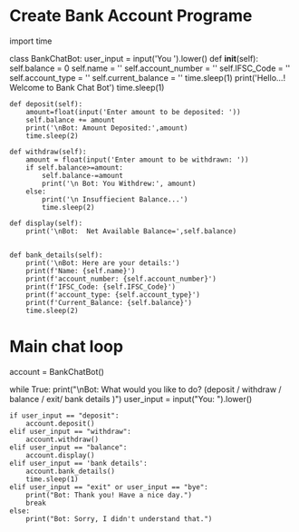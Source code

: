 # Create Bank Account Programe
import time
    
class BankChatBot:
    user_input = input('You ').lower()
    def __init__(self):
        self.balance = 0
        self.name = '' 
        self.account_number = ''
        self.IFSC_Code = ''
        self.account_type = ''
        self.current_balance = ''
        time.sleep(1)
        print('Hello...! Welcome to Bank Chat Bot')
        time.sleep(1)
        
    def deposit(self):
        amount=float(input('Enter amount to be deposited: '))
        self.balance += amount
        print('\nBot: Amount Deposited:',amount)
        time.sleep(2)
        
    def withdraw(self):
        amount = float(input('Enter amount to be withdrawn: '))
        if self.balance>=amount:
            self.balance-=amount
            print('\n Bot: You Withdrew:', amount)
        else:
            print('\n Insuffiecient Balance...')
            time.sleep(2)
            
    def display(self):
        print('\nBot:  Net Available Balance=',self.balance)


    def bank_details(self):
        print('\nBot: Here are your details:')
        print(f'Name: {self.name}')
        print(f'account_number: {self.account_number}')
        print(f'IFSC_Code: {self.IFSC_Code}')
        print(f'account_type: {self.account_type}')
        print(f'Current_Balance: {self.balance}')
        time.sleep(2)

# Main chat loop
account = BankChatBot()

while True:
    print("\nBot: What would you like to do? (deposit / withdraw / balance / exit/ bank details )")
    user_input = input("You: ").lower()

    if user_input == "deposit":
        account.deposit()
    elif user_input == "withdraw":
        account.withdraw()
    elif user_input == "balance":
        account.display()
    elif user_input == 'bank details':
        account.bank_details()
        time.sleep(1)
    elif user_input == "exit" or user_input == "bye":
        print("Bot: Thank you! Have a nice day.")
        break
    else:
        print("Bot: Sorry, I didn't understand that.")
